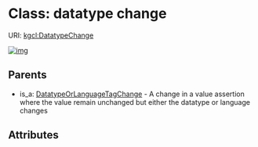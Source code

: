 
# Class: datatype change




URI: [kgcl:DatatypeChange](http://w3id.org/kgcl_schema/DatatypeChange)


[![img](https://yuml.me/diagram/nofunky;dir:TB/class/[DatatypeOrLanguageTagChange],[DatatypeOrLanguageTagChange]^-[DatatypeChange])](https://yuml.me/diagram/nofunky;dir:TB/class/[DatatypeOrLanguageTagChange],[DatatypeOrLanguageTagChange]^-[DatatypeChange])

## Parents

 *  is_a: [DatatypeOrLanguageTagChange](DatatypeOrLanguageTagChange.md) - A change in a value assertion where the value remain unchanged but either the datatype or language changes

## Attributes

